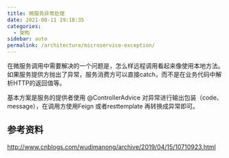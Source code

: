 ```yaml
---
title: 微服务异常处理
date: 2021-08-11 19:18:35
categories: 
  - 架构
sidebar: auto
permalink: /architecture/microservice-exception/
---
```


在微服务调用中需要解决的一个问题是，怎么样远程调用看起来像使用本地方法。如果服务提供方抛出了异常，服务消费方可以直接catch，而不是在业务代码中解析HTTP的返回值等。

基本方案是服务的提供者使用 @ControllerAdvice 对异常进行输出包装（code、message），在调用方使用Feign 或者resttemplate 再转换成异常即可。

## 参考资料

http://www.cnblogs.com/wudimanong/archive/2019/04/15/10710923.html
